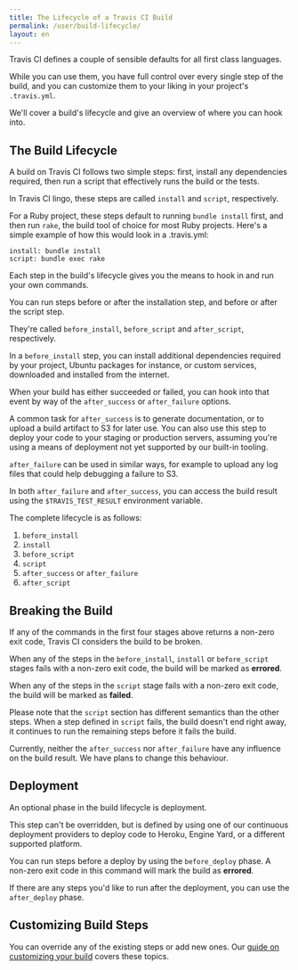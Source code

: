 ```yaml
---
title: The Lifecycle of a Travis CI Build
permalink: /user/build-lifecycle/
layout: en
---
```

Travis CI defines a couple of sensible defaults for all first class languages.

While you can use them, you have full control over every single step of the build, and you can customize them to your liking in your project's `.travis.yml`.

We'll cover a build's lifecycle and give an overview of where you can hook into.

<div id="toc"></div>

## The Build Lifecycle

A build on Travis CI follows two simple steps: first, install any dependencies required, then run a script that effectively runs the build or the tests.

In Travis CI lingo, these steps are called `install` and `script`, respectively.

For a Ruby project, these steps default to running `bundle install` first, and then run `rake`, the build tool of choice for most Ruby projects. Here's a simple example of how this would look in a .travis.yml:

    install: bundle install
    script: bundle exec rake

Each step in the build's lifecycle gives you the means to hook in and run your own commands.

You can run steps before or after the installation step, and before or after the script step.

They're called `before_install`, `before_script` and `after_script`, respectively.

In a `before_install` step, you can install additional dependencies required by your project, Ubuntu packages for instance, or custom services, downloaded and installed from the internet.

When your build has either succeeded or failed, you can hook into that event by way of the `after_success` or `after_failure` options.

A common task for `after_success` is to generate documentation, or to upload a build artifact  to S3 for later use. You can also use this step to deploy your code to your staging or production servers, assuming you're using a means of deployment not yet supported by our built-in tooling.

`after_failure` can be used in similar ways, for example to upload any log files that could help debugging a failure to S3.

In both `after_failure` and `after_success`, you can access the build result using the `$TRAVIS_TEST_RESULT` environment variable.

The complete lifecycle is as follows:

1. `before_install`
2. `install`
3. `before_script`
4. `script`
5. `after_success` or `after_failure`
6. `after_script`

## Breaking the Build

If any of the commands in the first four stages above returns a non-zero exit code, Travis CI considers the build to be broken.

When any of the steps in the `before_install`, `install` or `before_script` stages fails with a non-zero exit code, the build will be marked as **errored**.

When any of the steps in the  `script` stage fails with a non-zero exit code, the build will be marked as **failed**.

Please note that the `script` section has different semantics than the other
steps. When a step defined in `script` fails, the build doesn't end right away,
it continues to run the remaining steps before it fails the build.

Currently, neither the `after_success` nor `after_failure` have any influence on the build result. We have plans to change this behaviour.

## Deployment

An optional phase in the build lifecycle is deployment.

This step can't be overridden, but is defined by using one of our continuous deployment providers to deploy code to Heroku, Engine Yard, or a different supported platform.

You can run steps before a deploy by using the `before_deploy` phase. A non-zero exit code in this command will mark the build as **errored**.

If there are any steps you'd like to run after the deployment, you can use the `after_deploy` phase.

## Customizing Build Steps

You can override any of the existing steps or add new ones. Our [guide on customizing your build](/user/customizing-the-build) covers these topics.
